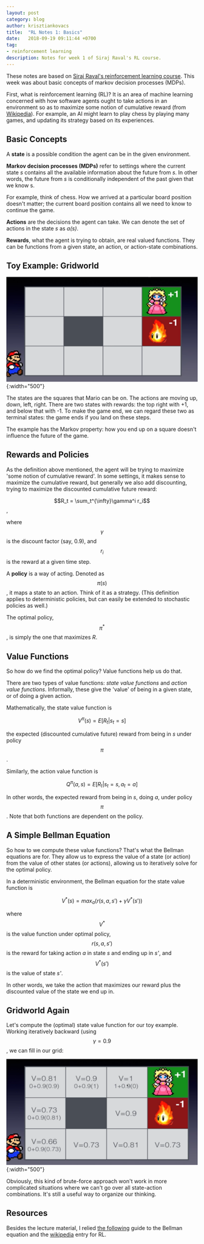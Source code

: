 ```yaml
---
layout: post
category: blog
author: krisztiankovacs
title:  "RL Notes 1: Basics"
date:   2018-09-19 09:11:44 +0700
tag:
- reinforcement learning
description: Notes for week 1 of Siraj Raval's RL course.
---
```


These notes are based on [Siraj Raval's reinforcement learning course](https://www.youtube.com/watch?v=fRmZck1Dakc). This week was about basic concepts of markov decision processes (MDPs).

First, what is reinforcement learning (RL)? It is an area of machine learning concerned with how software agents ought to take actions in an environment so as to maximize some notion of cumulative reward (from [Wikipedia](https://en.wikipedia.org/wiki/Reinforcement_learning)). For example, an AI might learn to play chess by playing many games, and updating its strategy based on its experiences.

## Basic Concepts

A **state** is a possible condition the agent can be in the given environment.

**Markov decision processes (MDPs)** refer to settings where the current state *s* contains all the available information about the future from *s*. In other words, the future from *s* is conditionally independent of the past given that we know s. 

For example, think of chess. How we arrived at a particular board position doesn't matter; the current board position contains all we need to know to continue the game.

**Actions** are the decisions the agent can take. We can denote the set of actions in the state *s* as *a(s)*.

**Rewards**, what the agent is trying to obtain, are real valued functions. They can be functions from a given state, an action, or action-state combinations. 

## Toy Example: Gridworld

![](/assets/img/rl_mario){:width="500"}


The states are the squares that Mario can be on. The actions are moving up, down, left, right. There are two states with rewards: the top right with +1, and below that with -1. To make the game end, we can regard these two as terminal states: the game ends if you land on these steps.

The example has the Markov property: how you end up on a square doesn't influence the future of the game.

## Rewards and Policies

As the definition above mentioned, the agent will be trying to maximize 'some notion of cumulative reward'. In some settings, it makes sense to maximize the cumulative reward, but generally we also add discounting, trying to maximize the discounted cumulative future reward:

$$R_t = \sum_t^{\infty}\gamma^i r_i$$,

where $$\gamma$$ is the discount factor (say, 0.9), and $$r_i$$ is the reward at a given time step.

A **policy** is a way of acting. Denoted as $$\pi(s)$$, it maps a state to an action. Think of it as a strategy. (This definition applies to deterministic policies, but can easily be extended to stochastic policies as well.)

The optimal policy, $$\pi^*$$, is simply the one that maximizes *R*.

## Value Functions

So how do we find the optimal policy? Value functions help us do that.

There are two types of value functions: *state value functions* and *action value functions*. Informally, these give the 'value' of being in a given state, or of doing a given action.

Mathematically, the state value function is

$$V^{\pi}(s) = E[R_t | s_t = s]$$

the expected (discounted cumulative future) reward from being in *s* under policy $$\pi$$. 

Similarly, the action value function is

$$ Q^{\pi}(a, s) = E[R_t | s_t = s, a_t = a]$$

In other words, the expected reward from being in *s*, doing *a*, under policy $$\pi$$. Note that both functions are dependent on the policy.

## A Simple Bellman Equation

So how to we compute these value functions? That's what the Bellman equations are for. They allow us to express the value of a state (or action) from the value of other states (or actions), allowing us to iteratively solve for the optimal policy. 

In a deterministic environment, the Bellman equation for the state value function is

$$ V^*(s) = max_a(r(s, a, s') + \gamma V^*(s')) $$

where $$V^*$$ is the value function under optimal policy, $$r(s, a, s')$$ is the reward for taking action *a* in state *s* and ending up in *s'*, and $$V^*(s')$$ is the value of state *s'*.

In other words, we take the action that maximizes our reward plus the discounted value of the state we end up in.

## Gridworld Again

Let's compute the (optimal) state value function for our toy example. Working iteratively backward (using $$\gamma = 0.9$$, we can fill in our grid:

![](/assets/img/rl_mario_sol){:width="500"}

Obviously, this kind of brute-force approach won't work in more complicated situations where we can't go over all state-action combinations. It's still a useful way to organize our thinking.

## Resources

Besides the lecture material, I relied [the following](https://joshgreaves.com/reinforcement-learning/understanding-rl-the-bellman-equations/) guide to the Bellman equation and the [wikipedia](https://en.wikipedia.org/wiki/Reinforcement_learning) entry for RL.
